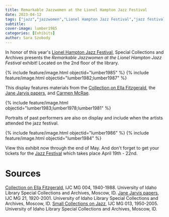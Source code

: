```yaml
---
title: Remarkable Jazzwomen at the Lionel Hampton Jazz Festival
date: 2023-04-12
tags: ["jazz","jazzwomen","Lionel Hampton Jazz Festival","jazz festival","exhibits","displays"]
subtitle: 
cover-image: lumber1985
categories: [Exhibits]
author: Sara Szobody
---
```


In honor of this year's [Lionel Hampton Jazz Festival](https://www.uidaho.edu/class/jazzfest), Special Collections and Archives presents the *Remarkable Jazzwomen at the Lionel Hampton Jazz Festival* exhibit! Located on the 2nd floor of the library.

{% include feature/image.html objectid="lumber1985" %}
{% include feature/image.html objectid="lumber1982;lumber1987" %}

This display features materials from the [Collection on Ella Fitzgerald](https://archiveswest.orbiscascade.org/ark:80444/xv28439), the [Jane Jarvis papers](https://archiveswest.orbiscascade.org/ark:80444/xv07022), and [Carmen McRae](https://archiveswest.orbiscascade.org/ark:80444/xv34854).

{% include feature/image.html objectid="lumber1983;lumber1978;lumber1981" %}

Portraits of past performers are also on display and include when the artists attended the jazz festival. 

{% include feature/image.html objectid="lumber1986" %}
{% include feature/image.html objectid="lumber1984" %}

View this exhibit now through the end of May. And don't forget to get your tickets for the [Jazz Festival](https://www.uidaho.edu/class/jazzfest) which takes place April 19th - 22nd.

# Sources

[Collection on Ella Fitzgerald](https://archiveswest.orbiscascade.org/ark:80444/xv28439), IJC MG 004, 1940-1988. University of Idaho Library Special Collections and Archives, Moscow, ID.
[Jane Jarvis papers](https://archiveswest.orbiscascade.org/ark:80444/xv07022), IJC MG 21, 1920-2001. University of Idaho Library Special Collections and Archives, Moscow, ID.
[Small Collections on Jazz](https://archiveswest.orbiscascade.org/ark:80444/xv34854), IJC MG 013, 1950-2005. University of Idaho Library Special Collections and Archives, Moscow, ID.